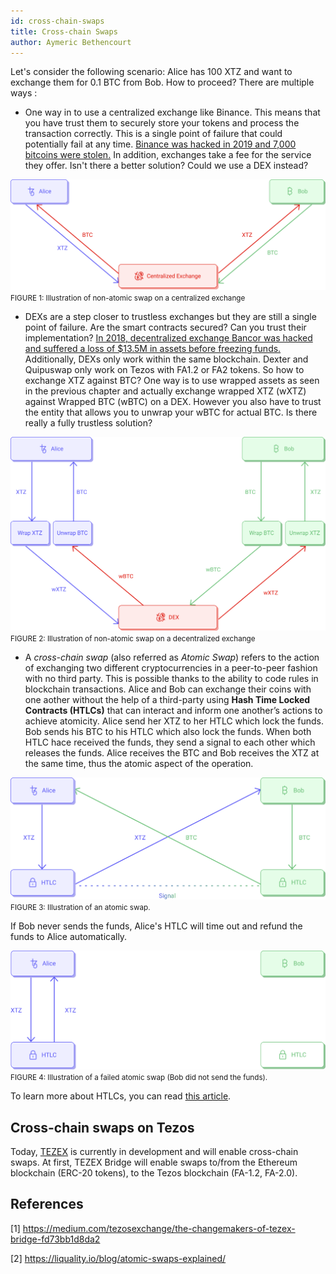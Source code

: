 ```yaml
---
id: cross-chain-swaps
title: Cross-chain Swaps
author: Aymeric Bethencourt
---
```


Let's consider the following scenario: Alice has 100 XTZ and want to exchange them for 0.1 BTC from Bob. How to proceed? There are multiple ways :

- One way in to use a centralized exchange like Binance. This means that you have trust them to securely store your tokens and process the transaction correctly. This is a single point of failure that could potentially fail at any time. [Binance was hacked in 2019 and 7,000 bitcoins were stolen.](https://www.binance.com/en/blog/336904059293999104/Security-Incident-Recap) In addition, exchanges take a fee for the service they offer. Isn't there a better solution? Could we use a DEX instead?

![](../../static/img/defi/swap-cex.svg)
<small className="figure">FIGURE 1: Illustration of non-atomic swap on a centralized exchange</small>

- DEXs are a step closer to trustless exchanges but they are still a single point of failure. Are the smart contracts secured? Can you trust their implementation? [In 2018, decentralized exchange Bancor was hacked and suffered a loss of $13.5M in assets before freezing funds.](https://www.zdnet.com/article/another-hack-rocks-cryptocurrency-trading-bancor-loses-23-5-million/) Additionally, DEXs only work within the same blockchain. Dexter and Quipuswap only work on Tezos with FA1.2 or FA2 tokens. So how to exchange XTZ against BTC? One way is to use wrapped assets as seen in the previous chapter and actually exchange wrapped XTZ (wXTZ) against Wrapped BTC (wBTC) on a DEX. However you also have to trust the entity that allows you to unwrap your wBTC for actual BTC. Is there really a fully trustless solution?

![](../../static/img/defi/swap-dex.svg)
<small className="figure">FIGURE 2: Illustration of non-atomic swap on a decentralized exchange</small>

- A _cross-chain swap_ (also referred as _Atomic Swap_) refers to the action of exchanging two different cryptocurrencies in a peer-to-peer fashion with no third party. This is possible thanks to the ability to code rules in blockchain transactions. Alice and Bob can exchange their coins with one aother without the help of a third-party using **Hash Time Locked Contracts (HTLCs)** that can interact and inform one another’s actions to achieve atomicity. Alice send her XTZ to her HTLC which lock the funds. Bob sends his BTC to his HTLC which also lock the funds. When both HTLC hace received the funds, they send a signal to each other which releases the funds. Alice receives the BTC and Bob receives the XTZ at the same time, thus the atomic aspect of the operation. 

![](../../static/img/defi/atomic-swap.svg)
<small className="figure">FIGURE 3: Illustration of an atomic swap.</small>

If Bob never sends the funds, Alice's HTLC will time out and refund the funds to Alice automatically. 

![](../../static/img/defi/atomic-swap-fail.svg)
<small className="figure">FIGURE 4: Illustration of a failed atomic swap (Bob did not send the funds).</small>

To learn more about HTLCs, you can read [this article](https://medium.com/blockchainio/what-are-atomic-swaps-bc1d034634c9).

## Cross-chain swaps on Tezos
Today, [TEZEX](https://tezex.io/) is currently in development and will enable cross-chain swaps. At first, TEZEX Bridge will enable swaps to/from the Ethereum blockchain (ERC-20 tokens), to the Tezos blockchain (FA-1.2, FA-2.0).

## References

[1] https://medium.com/tezosexchange/the-changemakers-of-tezex-bridge-fd73bb1d8da2

[2] https://liquality.io/blog/atomic-swaps-explained/